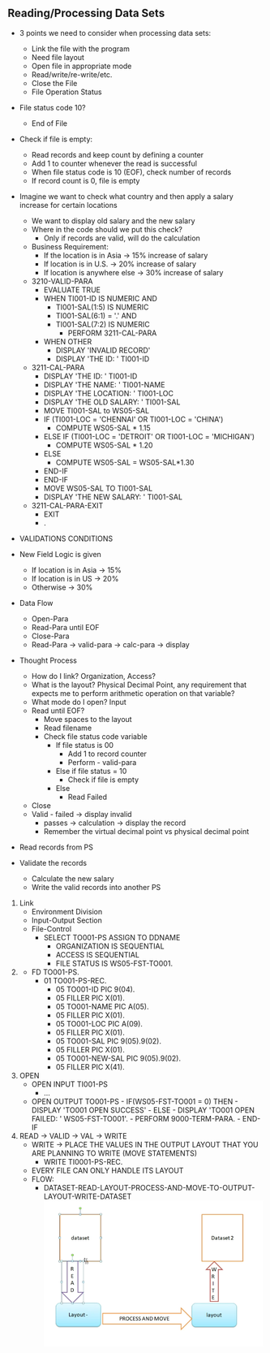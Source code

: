 ## Reading/Processing Data Sets
- 3 points we need to consider when processing data sets:
    - Link the file with the program
    - Need file layout
    - Open file in appropriate mode
    - Read/write/re-write/etc.
    - Close the File
    - File Operation Status
- File status code 10?
    - End of File
- Check if file is empty:
    - Read records and keep count by defining a counter
    - Add 1 to counter whenever the read is successful
    - When file status code is 10 (EOF), check number of records
    - If record count is 0, file is empty
- Imagine we want to check what country and then apply a salary increase for certain locations
    - We want to display old salary and the new salary
    - Where in the code should we put this check?
        - Only if records are valid, will do the calculation
    - Business Requirement:
        - If the location is in Asia -> 15% increase of salary
        - If location is in U.S. -> 20% increase of salary
        - If location is anywhere else -> 30% increase of salary
    - 3210-VALID-PARA
        - EVALUATE TRUE
        - WHEN TI001-ID      IS NUMERIC AND
            - TI001-SAL(1:5) IS NUMERIC
            - TI001-SAL(6:1) = '.' AND
            - TI001-SAL(7:2) IS NUMERIC
                - PERFORM 3211-CAL-PARA
        - WHEN OTHER
            - DISPLAY 'INVALID RECORD'
            - DISPLAY 'THE ID: ' TI001-ID
    - 3211-CAL-PARA
        - DISPLAY 'THE ID: ' TI001-ID
        - DISPLAY 'THE NAME: ' TI001-NAME
        - DISPLAY 'THE LOCATION: ' TI001-LOC
        - DISPLAY 'THE OLD SALARY: ' TI001-SAL
        - MOVE TI001-SAL to WS05-SAL
        - IF (TI001-LOC = 'CHENNAI' OR TI001-LOC = 'CHINA')
            - COMPUTE WS05-SAL * 1.15
        - ELSE IF (TI001-LOC = 'DETROIT' OR TI001-LOC = 'MICHIGAN')
            - COMPUTE WS05-SAL * 1.20
        - ELSE 
            - COMPUTE WS05-SAL = WS05-SAL*1.30
        - END-IF
        - END-IF
        - MOVE WS05-SAL TO TI001-SAL
        - DISPLAY 'THE NEW SALARY: ' TI001-SAL
    - 3211-CAL-PARA-EXIT
        - EXIT
        - .

- VALIDATIONS CONDITIONS
- New Field Logic is given
    - If location is in Asia -> 15%
    - If location is in US -> 20%
    - Otherwise -> 30%
- Data Flow
    - Open-Para
    - Read-Para until EOF
    - Close-Para
    - Read-Para -> valid-para -> calc-para -> display
- Thought Process
    - How do I link? Organization, Access?
    - What is the layout? Physical Decimal Point, any requirement that expects me to perform arithmetic operation on that variable?
    - What mode do I open? Input
    - Read until EOF?
        - Move spaces to the layout
        - Read filename
        - Check file status code variable
            - If file status is 00
                - Add 1 to record counter
                - Perform - valid-para
            - Else if file status = 10
                - Check if file is empty
            - Else
                - Read Failed
    - Close
    - Valid - failed -> display invalid
        - passes -> calculation -> display the record
        - Remember the virtual decimal point vs physical decimal point

- Read records from PS
- Validate the records
    - Calculate the new salary
    - Write the valid records into another PS
1. Link
    - Environment Division
    - Input-Output Section
    - File-Control
        - SELECT TO001-PS ASSIGN TO DDNAME
            - ORGANIZATION IS SEQUENTIAL
            - ACCESS IS SEQUENTIAL
            - FILE STATUS IS WS05-FST-TO001.
2. 
    - FD TO001-PS.
        - 01 TO001-PS-REC.
            - 05 TO001-ID       PIC 9(04).
            - 05 FILLER         PIC X(01).
            - 05 TO001-NAME     PIC A(05).
            - 05 FILLER         PIC X(01).
            - 05 TO001-LOC      PIC A(09).
            - 05 FILLER         PIC X(01).
            - 05 TO001-SAL      PIC 9(05).9(02).
            - 05 FILLER         PIC X(01).
            - 05 TO001-NEW-SAL  PIC 9(05).9(02).
            - 05 FILLER         PIC X(41).
3. OPEN
    - OPEN INPUT TI001-PS
        - ...
    - OPEN OUTPUT TO001-PS
            - IF(WS05-FST-TO001 = 0) THEN
                - DISPLAY 'TO001 OPEN SUCCESS'
            - ELSE
                - DISPLAY 'TO001 OPEN FAILED: ' WS05-FST-TO001'.
                - PERFORM 9000-TERM-PARA.
            - END-IF
4. READ -> VALID -> VAL -> WRITE
    - WRITE -> PLACE THE VALUES IN THE OUTPUT LAYOUT THAT YOU ARE PLANNING TO WRITE (MOVE STATEMENTS)
        - WRITE TI0001-PS-REC.
    - EVERY FILE CAN ONLY HANDLE ITS LAYOUT
    - FLOW:
        - DATASET-READ-LAYOUT-PROCESS-AND-MOVE-TO-OUTPUT-LAYOUT-WRITE-DATASET
![READ-WRITE-DIAGRAM](../CLASS-CODE/imgs/COBOL/READ-WRITE-DIAGRAM.png)